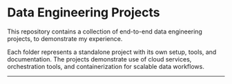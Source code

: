 # Data Engineering Projects

This repository contains a collection of end-to-end data engineering projects, to demonstrate my experience.

Each folder represents a standalone project with its own setup, tools, and documentation. The projects demonstrate use of cloud services, orchestration tools, and containerization for scalable data workflows.

---

